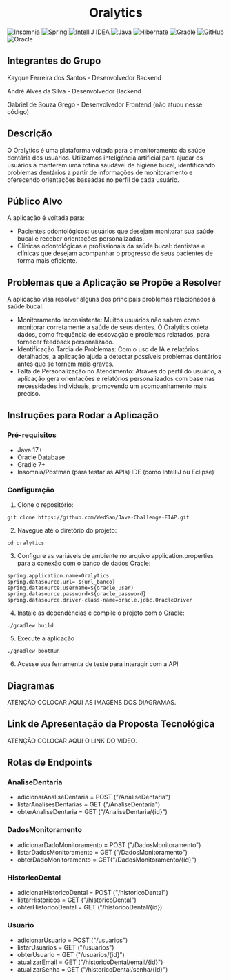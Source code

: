 <h1 align="center">Oralytics</h1>


![Insomnia](https://img.shields.io/badge/Insomnia-black?style=for-the-badge&logo=insomnia&logoColor=5849BE)
![Spring](https://img.shields.io/badge/spring-%236DB33F.svg?style=for-the-badge&logo=spring&logoColor=white)
![IntelliJ IDEA](https://img.shields.io/badge/IntelliJIDEA-000000.svg?style=for-the-badge&logo=intellij-idea&logoColor=white)
![Java](https://img.shields.io/badge/java-%23ED8B00.svg?style=for-the-badge&logo=openjdk&logoColor=white)
![Hibernate](https://img.shields.io/badge/Hibernate-59666C?style=for-the-badge&logo=Hibernate&logoColor=white)
![Gradle](https://img.shields.io/badge/Gradle-02303A.svg?style=for-the-badge&logo=Gradle&logoColor=white)
![GitHub](https://img.shields.io/badge/github-%23121011.svg?style=for-the-badge&logo=github&logoColor=white)
![Oracle](https://img.shields.io/badge/Oracle-F80000?style=for-the-badge&logo=oracle&logoColor=white)

## Integrantes do Grupo

Kayque Ferreira dos Santos - Desenvolvedor Backend

André Alves da Silva - Desenvolvedor Backend

Gabriel de Souza Grego - Desenvolvedor Frontend (não atuou nesse código)



## Descrição

O Oralytics é uma plataforma voltada para o monitoramento da saúde dentária dos usuários. Utilizamos inteligência artificial para ajudar os usuários a manterem uma rotina saudável de higiene bucal, identificando problemas dentários a partir de informações de monitoramento e oferecendo orientações baseadas no perfil de cada usuário.

## Público Alvo

A aplicação é voltada para:

- Pacientes odontológicos: usuários que desejam monitorar sua saúde bucal e receber orientações personalizadas.
- Clínicas odontológicas e profissionais da saúde bucal: dentistas e clínicas que desejam acompanhar o progresso de seus pacientes de forma mais eficiente.

## Problemas que a Aplicação se Propõe a Resolver

A aplicação visa resolver alguns dos principais problemas relacionados à saúde bucal:

- Monitoramento Inconsistente: Muitos usuários não sabem como monitorar corretamente a saúde de seus dentes. O Oralytics coleta dados, como frequência de escovação e problemas relatados, para fornecer feedback personalizado.
- Identificação Tardia de Problemas: Com o uso de IA e relatórios detalhados, a aplicação ajuda a detectar possíveis problemas dentários antes que se tornem mais graves.
- Falta de Personalização no Atendimento: Através do perfil do usuário, a aplicação gera orientações e relatórios personalizados com base nas necessidades individuais, promovendo um acompanhamento mais preciso.

## Instruções para Rodar a Aplicação

### Pré-requisitos

- Java 17+
- Oracle Database
- Gradle 7+
- Insomnia/Postman (para testar as APIs)
IDE (como IntelliJ ou Eclipse)

### Configuração

1. Clone o repositório:

```
git clone https://github.com/WedSan/Java-Challenge-FIAP.git
```

2. Navegue até o diretório do projeto:

```
cd oralytics
```

3. Configure as variáveis de ambiente no arquivo application.properties para a conexão com o banco de dados Oracle:

```
spring.application.name=Oralytics
spring.datasource.url= ${url_banco}
spring.datasource.username=${oracle_user)
spring.datasource.password=${oracle_password}
spring.datasource.driver-class-name=oracle.jdbc.OracleDriver
```

4. Instale as dependências e compile o projeto com o Gradle:

```
./gradlew build
```

5. Execute a aplicação

```
./gradlew bootRun
```

6. Acesse sua ferramenta de teste para interagir com a API


## Diagramas

ATENÇÃO COLOCAR AQUI AS IMAGENS DOS DIAGRAMAS.

## Link de Apresentação da Proposta Tecnológica

ATENÇÃO COLOCAR AQUI O LINK DO VIDEO.

## Rotas de Endpoints

### AnaliseDentaria

- adicionarAnaliseDentaria = POST ("/AnaliseDentaria")
- listarAnalisesDentarias = GET ("/AnaliseDentaria")
- obterAnaliseDentaria = GET ("/AnaliseDentaria/{id}")

### DadosMonitoramento

- adicionarDadoMonitoramento = POST ("/DadosMonitoramento")
- listarDadosMonitoramento = GET ("/DadosMonitoramento")
- obterDadoMonitoramento = GET("/DadosMonitoramento/{id}")

### HistoricoDental

- adicionarHistoricoDental = POST ("/historicoDental")
- listarHistoricos = GET ("/historicoDental")
- obterHistoricoDental = GET ("/historicoDental/{id})

### Usuario

- adicionarUsuario = POST ("/usuarios")
- listarUsuarios = GET ("/usuarios")
- obterUsuario = GET ("/usuarios/{id}")
- atualizarEmail = GET ("/historicoDental/email/{id}")
- atualizarSenha = GET ("/historicoDental/senha/{id}")
 




